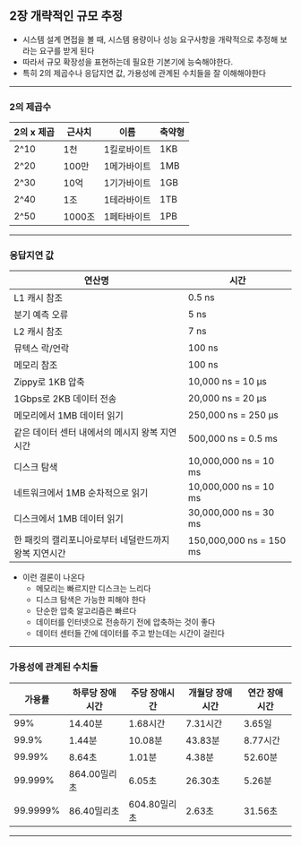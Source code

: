 ## 2장 개략적인 규모 추정

- 시스템 설계 면접을 볼 때, 시스템 용량이나 성능 요구사항을 개략적으로 추정해 보라는 요구를 받게 된다
- 따라서 규모 확장성을 표현하는데 필요한 기본기에 능숙해야한다.
- 특히 2의 제곱수나 응답지연 값, 가용성에 관계된 수치들을 잘 이해해야한다

---

### **2의 제곱수**

| 2의 x 제곱 | 근사치           | 이름               | 축약형 |
|------------|------------------|--------------------|--------|
| 2^10       | 1천              | 1킬로바이트        | 1KB    |
| 2^20       | 100만            | 1메가바이트        | 1MB    |
| 2^30       | 10억             | 1기가바이트        | 1GB    |
| 2^40       | 1조              | 1테라바이트        | 1TB    |
| 2^50       | 1000조           | 1페타바이트        | 1PB    |


---

### **응답지연 값**

| 연산명                                       | 시간                      |
|---------------------------------------------|---------------------------|
| L1 캐시 참조                                | 0.5 ns                   |
| 분기 예측 오류                              | 5 ns                     |
| L2 캐시 참조                                | 7 ns                     |
| 뮤텍스 락/언락                              | 100 ns                   |
| 메모리 참조                                 | 100 ns                   |
| Zippy로 1KB 압축                            | 10,000 ns = 10 μs        |
| 1Gbps로 2KB 데이터 전송                     | 20,000 ns = 20 μs        |
| 메모리에서 1MB 데이터 읽기                  | 250,000 ns = 250 μs      |
| 같은 데이터 센터 내에서의 메시지 왕복 지연시간 | 500,000 ns = 0.5 ms      |
| 디스크 탐색                                 | 10,000,000 ns = 10 ms    |
| 네트워크에서 1MB 순차적으로 읽기            | 10,000,000 ns = 10 ms    |
| 디스크에서 1MB 데이터 읽기                  | 30,000,000 ns = 30 ms    |
| 한 패킷의 캘리포니아로부터 네덜란드까지 왕복 지연시간 | 150,000,000 ns = 150 ms |
 
- 이런 결론이 나온다
  - 메모리는 빠르지만 디스크는 느리다
  - 디스크 탐색은 가능한 피해야 한다
  - 단순한 압축 알고리즘은 빠르다
  - 데이터를 인터넷으로 전송하기 전에 압축하는 것이 좋다
  - 데이터 센터들 간에 데이터를 주고 받는데는 시간이 걸린다

---

### **가용성에 관계된 수치들**

| 가용률    | 하루당 장애시간   | 주당 장애시간   | 개월당 장애시간  | 연간 장애시간   |
|-----------|-------------------|-----------------|------------------|-----------------|
| 99%       | 14.40분          | 1.68시간       | 7.31시간        | 3.65일          |
| 99.9%     | 1.44분           | 10.08분        | 43.83분         | 8.77시간        |
| 99.99%    | 8.64초           | 1.01분         | 4.38분          | 52.60분         |
| 99.999%   | 864.00밀리초     | 6.05초         | 26.30초         | 5.26분          |
| 99.9999%  | 86.40밀리초      | 604.80밀리초   | 2.63초          | 31.56초         |

---